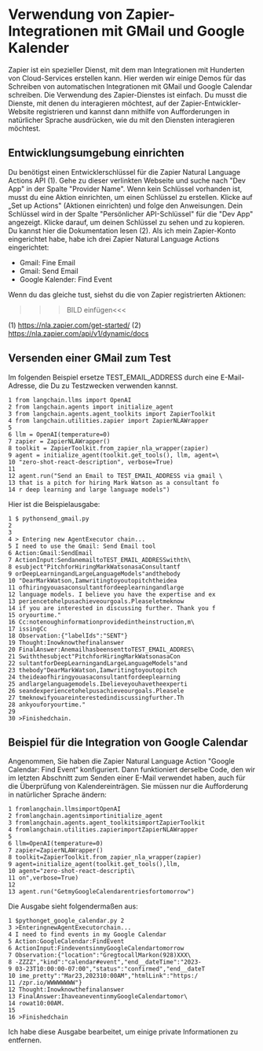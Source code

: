# Verwendung von Zapier-Integrationen mit GMail und Google Kalender

Zapier ist ein spezieller Dienst, mit dem man Integrationen mit Hunderten von Cloud-Services erstellen kann. Hier werden wir einige Demos für das Schreiben von automatischen Integrationen mit GMail und Google Calendar schreiben.
Die Verwendung des Zapier-Dienstes ist einfach. Du musst die Dienste, mit denen du interagieren möchtest, auf der Zapier-Entwickler-Website registrieren und kannst dann mithilfe von Aufforderungen in natürlicher Sprache ausdrücken, wie du mit den Diensten interagieren möchtest.

## Entwicklungsumgebung einrichten

Du benötigst einen Entwicklerschlüssel für die Zapier Natural Language Actions API (1). Gehe zu dieser verlinkten Webseite und suche nach "Dev App" in der Spalte "Provider Name". Wenn kein Schlüssel vorhanden ist, musst du eine Aktion einrichten, um einen Schlüssel zu erstellen. Klicke auf „Set up Actions" (Aktionen einrichten) und folge den Anweisungen. Dein Schlüssel wird in der Spalte "Persönlicher API-Schlüssel" für die "Dev App" angezeigt. Klicke darauf, um deinen Schlüssel zu sehen und zu kopieren. Du kannst hier die Dokumentation lesen (2).
Als ich mein Zapier-Konto eingerichtet habe, habe ich drei Zapier Natural Language Actions eingerichtet:
- Gmail: Fine Email
- Gmail: Send Email
- Google Kalender: Find Event

Wenn du das gleiche tust, siehst du die von Zapier registrierten Aktionen:

>>>BILD einfügen<<<

(1) https://nla.zapier.com/get-started/
(2) https://nla.zapier.com/api/v1/dynamic/docs

## Versenden einer GMail zum Test

Im folgenden Beispiel ersetze TEST_EMAIL_ADDRESS durch eine E-Mail-Adresse, die Du zu Testzwecken verwenden kannst.

```
1 from langchain.llms import OpenAI
2 from langchain.agents import initialize_agent
3 from langchain.agents.agent_toolkits import ZapierToolkit
4 from langchain.utilities.zapier import ZapierNLAWrapper
5
6 llm = OpenAI(temperature=0)
7 zapier = ZapierNLAWrapper()
8 toolkit = ZapierToolkit.from_zapier_nla_wrapper(zapier)
9 agent = initialize_agent(toolkit.get_tools(), llm, agent=\
10 "zero-shot-react-description", verbose=True)
11
12 agent.run("Send an Email to TEST_EMAIL_ADDRESS via gmail \
13 that is a pitch for hiring Mark Watson as a consultant fo
14 r deep learning and large language models")
```
Hier ist die Beispielausgabe:

```
1 $ pythonsend_gmail.py
2
3
4 > Entering new AgentExecutor chain...
5 I need to use the Gmail: Send Email tool
6 Action:Gmail:SendEmail
7 ActionInput:SendanemailtoTEST_EMAIL_ADDRESSwithth\
8 esubject"PitchforHiringMarkWatsonasaConsultantf
9 orDeepLearningandLargeLanguageModels"andthebody
10 "DearMarkWatson,Iamwritingtoyoutopitchtheidea
11 ofhiringyouasaconsultantfordeeplearningandlarge
12 language models. I believe you have the expertise and ex
13 periencetohelpusachieveourgoals.Pleaseletmeknow
14 if you are interested in discussing further. Thank you f
15 oryourtime."
16 Cc:notenoughinformationprovidedintheinstruction,m\
17 issingCc
18 Observation:{"labelIds":"SENT"}
19 Thought:Inowknowthefinalanswer
20 FinalAnswer:AnemailhasbeensenttoTEST_EMAIL_ADDRES\
21 Swiththesubject"PitchforHiringMarkWatsonasaCon
22 sultantforDeepLearningandLargeLanguageModels"and
23 thebody"DearMarkWatson,Iamwritingtoyoutopitch
24 theideaofhiringyouasaconsultantfordeeplearning
25 andlargelanguagemodels.Ibelieveyouhavetheexperti
26 seandexperiencetohelpusachieveourgoals.Pleasele
27 tmeknowifyouareinterestedindiscussingfurther.Th
28 ankyouforyourtime."
29
30 >Finishedchain.
```

## Beispiel für die Integration von Google Calendar

Angenommen, Sie haben die Zapier Natural Language Action "Google Calendar: Find Event“ konfiguriert. Dann funktioniert derselbe Code, den wir im letzten Abschnitt zum Senden einer E-Mail verwendet haben, auch für die Überprüfung von Kalendereinträgen. Sie müssen nur die Aufforderung in natürlicher Sprache ändern:

```
1 fromlangchain.llmsimportOpenAI
2 fromlangchain.agentsimportinitialize_agent
3 fromlangchain.agents.agent_toolkitsimportZapierToolkit
4 fromlangchain.utilities.zapierimportZapierNLAWrapper
5
6 llm=OpenAI(temperature=0)
7 zapier=ZapierNLAWrapper()
8 toolkit=ZapierToolkit.from_zapier_nla_wrapper(zapier)
9 agent=initialize_agent(toolkit.get_tools(),llm,
10 agent="zero-shot-react-descripti\
11 on",verbose=True)
12
13 agent.run("GetmyGoogleCalendarentriesfortomorrow")
```

Die Ausgabe sieht folgendermaßen aus:

```
1 $pythonget_google_calendar.py 2
3 >EnteringnewAgentExecutorchain...
4 I need to find events in my Google Calendar
5 Action:GoogleCalendar:FindEvent
6 ActionInput:FindeventsinmyGoogleCalendartomorrow
7 Observation:{"location":"GregtocallMarkon(928)XXX\
8 -ZZZZ","kind":"calendar#event","end__dateTime":"2023-
9 03-23T10:00:00-07:00","status":"confirmed","end__dateT
10 ime_pretty":"Mar23,202310:00AM","htmlLink":"https:/
11 /zpr.io/WWWWWWWW"}
12 Thought:Inowknowthefinalanswer
13 FinalAnswer:IhaveaneventinmyGoogleCalendartomor\
14 rowat10:00AM.
15
16 >Finishedchain
```

Ich habe diese Ausgabe bearbeitet, um einige private Informationen zu entfernen.

